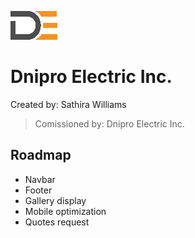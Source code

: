 ![image](https://github.com/pwSathira/Dnipro_Electric/blob/master/src/components/DPELogo50.png?raw=true) 
# Dnipro Electric Inc. 
Created by: Sathira Williams

> Comissioned by: Dnipro Electric Inc.

## Roadmap
* Navbar
* Footer
* Gallery display
* Mobile optimization
* Quotes request
